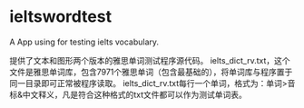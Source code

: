 # ieltswordtest
A App using for testing ielts vocabulary.

提供了文本和图形两个版本的雅思单词测试程序源代码。
ielts_dict_rv.txt，这个文件是雅思单词库，包含7971个雅思单词（包含最基础的），将单词库与程序置于同一目录即可正常被程序读取。
ielts_dict_rv.txt每行一个单词，格式为：单词>音标&中文释义，凡是符合这种格式的txt文件都可以作为测试单词表。

